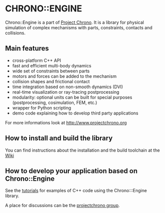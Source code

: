 CHRONO::ENGINE
==============

Chrono::Engine is a part of [Project Chrono](http://www.projectchrono.org). It is a library for physical simulation of complex mechanisms with parts, constraints, contacts and collisions.

Main features
-------------

* cross-platform C++ API
* fast and efficient multi-body dynamics 
* wide set of constraints between parts
* motors and forces can be added to the mechanism
* collision shapes and frictional contact
* time integration based on non-smooth dynamics (DVI)
* real-time visualization or ray-tracing postprocessing
* modularity: optional units can be built for special purposes (postprocessing, cosimulation, FEM, etc.)
* wrapper for Python scripting
* demo code explaining how to develop third party applications

For more informations look at http://www.projectchrono.org 


How to install and build the library
------------------------------------

You can find instructions about the installation and the build toolchain at the [Wiki](http://www.projectchrono.org/mediawiki/index.php/Main_Page)

  
How to develop your application based on Chrono::Engine
-------------------------------------------------------

See the [tutorials](http://www.projectchrono.org/mediawiki/index.php/Tutorials) for examples of C++ code using the Chrono:::Engine library.

A place for discussions can be the [projectchrono group](https://groups.google.com/forum/#!forum/projectchrono).
